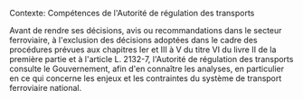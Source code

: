 Contexte: Compétences de l'Autorité de régulation des transports

Avant de rendre ses décisions, avis ou recommandations dans le secteur ferroviaire, à l'exclusion des décisions adoptées dans le cadre des procédures prévues aux chapitres Ier et III à V du titre VI du livre II de la première partie et à l'article L. 2132-7, l'Autorité de régulation des transports consulte le Gouvernement, afin d'en connaître les analyses, en particulier en ce qui concerne les enjeux et les contraintes du système de transport ferroviaire national.